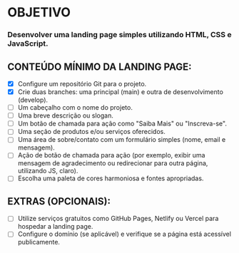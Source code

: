# OBJETIVO

### Desenvolver uma landing page simples utilizando HTML, CSS e JavaScript.

## CONTEÚDO MÍNIMO DA LANDING PAGE:

- [x] Configure um repositório Git para o projeto.
- [x] Crie duas branches: uma principal (main) e outra de desenvolvimento (develop).
- [ ] Um cabeçalho com o nome do projeto.
- [ ] Uma breve descrição ou slogan.
- [ ] Um botão de chamada para ação como "Saiba Mais" ou "Inscreva-se".
- [ ] Uma seção de produtos e/ou serviços oferecidos.
- [ ] Uma área de sobre/contato com um formulário simples (nome, email e mensagem).
- [ ] Ação de botão de chamada para ação (por exemplo, exibir uma mensagem de agradecimento ou redirecionar para outra página, utilizando JS, claro).
- [ ] Escolha uma paleta de cores harmoniosa e fontes apropriadas.

## EXTRAS (OPCIONAIS):

- [ ] Utilize serviços gratuitos como GitHub Pages, Netlify ou Vercel para hospedar a landing page.
- [ ] Configure o domínio (se aplicável) e verifique se a página está acessível publicamente.
